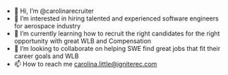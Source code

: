 - 👋 Hi, I’m @carolinarecruiter
- 👀 I’m interested in hiring talented and experienced software engineers for aerospace industry 
- 🌱 I’m currently learning how to recruit the right candidates for the right opportunity with great WLB and Compensation
- 💞️ I’m looking to collaborate on helping SWE find great jobs that fit their career goals and WLB
- 📫 How to reach me carolina.little@igniterec.com 

<!---
carolinarecruiter/carolinarecruiter is a ✨ special ✨ repository because its `README.md` (this file) appears on your GitHub profile.
You can click the Preview link to take a look at your changes.
--->
